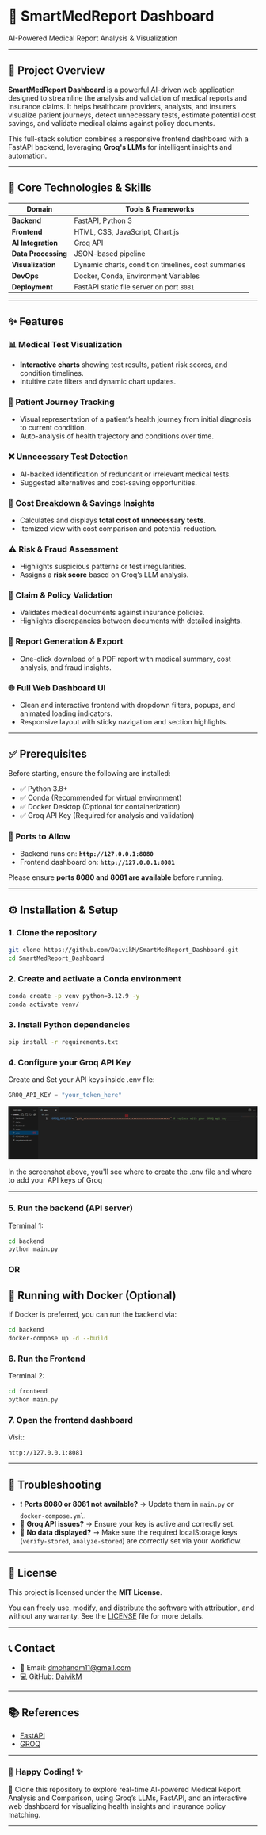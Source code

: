 
# 🧠 SmartMedReport Dashboard
AI-Powered Medical Report Analysis & Visualization

---

## 🚀 Project Overview

**SmartMedReport Dashboard** is a powerful AI-driven web application designed to streamline the analysis and validation of medical reports and insurance claims. It helps healthcare providers, analysts, and insurers visualize patient journeys, detect unnecessary tests, estimate potential cost savings, and validate medical claims against policy documents.

This full-stack solution combines a responsive frontend dashboard with a FastAPI backend, leveraging **Groq's LLMs** for intelligent insights and automation.

---

## 🧩 Core Technologies & Skills

| Domain             | Tools & Frameworks                                |
|-------------------|----------------------------------------------------|
| **Backend**        | FastAPI, Python 3                                  |
| **Frontend**       | HTML, CSS, JavaScript, Chart.js                    |
| **AI Integration** | Groq API                                           |
| **Data Processing**| JSON-based pipeline                               |
| **Visualization**  | Dynamic charts, condition timelines, cost summaries |
| **DevOps**         | Docker, Conda, Environment Variables               |
| **Deployment**     | FastAPI static file server on port `8081`         |

---

## ✨ Features

### 📊 Medical Test Visualization
- **Interactive charts** showing test results, patient risk scores, and condition timelines.
- Intuitive date filters and dynamic chart updates.

### 🧬 Patient Journey Tracking
- Visual representation of a patient’s health journey from initial diagnosis to current condition.
- Auto-analysis of health trajectory and conditions over time.

### ❌ Unnecessary Test Detection
- AI-backed identification of redundant or irrelevant medical tests.
- Suggested alternatives and cost-saving opportunities.

### 💸 Cost Breakdown & Savings Insights
- Calculates and displays **total cost of unnecessary tests**.
- Itemized view with cost comparison and potential reduction.

### ⚠️ Risk & Fraud Assessment
- Highlights suspicious patterns or test irregularities.
- Assigns a **risk score** based on Groq’s LLM analysis.

### 📑 Claim & Policy Validation
- Validates medical documents against insurance policies.
- Highlights discrepancies between documents with detailed insights.

### 📝 Report Generation & Export
- One-click download of a PDF report with medical summary, cost analysis, and fraud insights.

### 🌐 Full Web Dashboard UI
- Clean and interactive frontend with dropdown filters, popups, and animated loading indicators.
- Responsive layout with sticky navigation and section highlights.

---

## ✅ Prerequisites

Before starting, ensure the following are installed:

- ✅ Python 3.8+  
- ✅ Conda (Recommended for virtual environment)  
- ✅ Docker Desktop (Optional for containerization)  
- ✅ Groq API Key (Required for analysis and validation)

### 🔐 Ports to Allow

- Backend runs on: **`http://127.0.0.1:8080`**  
- Frontend dashboard on: **`http://127.0.0.1:8081`**

Please ensure **ports 8080 and 8081 are available** before running.

---

## ⚙️ Installation & Setup

### 1. Clone the repository
```bash
git clone https://github.com/DaivikM/SmartMedReport_Dashboard.git
cd SmartMedReport_Dashboard
```

### 2. Create and activate a Conda environment
```bash
conda create -p venv python=3.12.9 -y
conda activate venv/
```

### 3. Install Python dependencies
```bash
pip install -r requirements.txt
```

### 4. Configure your Groq API Key
Create and Set your API keys inside .env file:
```python
GROQ_API_KEY = "your_token_here"
```
![.env creation and API key](demo/api_key.png)

In the screenshot above, you'll see where to create the .env file and where to add your API keys of Groq

---

### 5. Run the backend (API server)
Terminal 1:

```bash
cd backend
python main.py
```
### OR
## 🐳 Running with Docker (Optional)

If Docker is preferred, you can run the backend via:

```bash
cd backend
docker-compose up -d --build
```
### 6. Run the Frontend
Terminal 2:

```bash
cd frontend
python main.py
```
### 7. Open the frontend dashboard
Visit:
```
http://127.0.0.1:8081
```

---

## 🧪 Troubleshooting

- ❗ **Ports 8080 or 8081 not available?** → Update them in `main.py` or `docker-compose.yml`.
- 🔐 **Groq API issues?** → Ensure your key is active and correctly set.
- 🧾 **No data displayed?** → Make sure the required localStorage keys (`verify-stored`, `analyze-stored`) are correctly set via your workflow.

---

## 📜 License

This project is licensed under the **MIT License**.

You can freely use, modify, and distribute the software with attribution, and without any warranty. See the [LICENSE](LICENSE) file for more details.

---

## 📞 Contact

- 📧 Email: [dmohandm11@gmail.com](mailto:dmohandm11@gmail.com)  
- 💻 GitHub: [DaivikM](https://github.com/DaivikM)

---

## 📚 References

- [FastAPI](https://fastapi.tiangolo.com/)
- [GROQ](https://console.groq.com/docs/api-reference#chat-create)

---

### 🚀 Happy Coding! ✨

🧪 Clone this repository to explore real-time AI-powered Medical Report Analysis and Comparison, using Groq’s LLMs, FastAPI, and an interactive web dashboard for visualizing health insights and insurance policy matching.

---